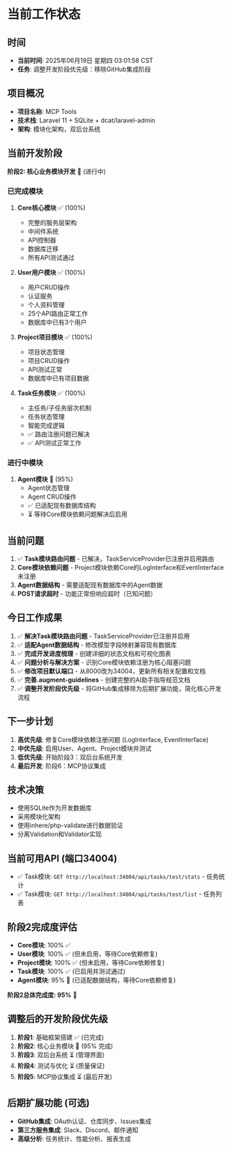 # 当前工作状态

## 时间
- **当前时间**: 2025年06月19日 星期四 03:01:58 CST
- **任务**: 调整开发阶段优先级：移除GitHub集成阶段

## 项目概况
- **项目名称**: MCP Tools
- **技术栈**: Laravel 11 + SQLite + dcat/laravel-admin
- **架构**: 模块化架构，双后台系统

## 当前开发阶段
**阶段2: 核心业务模块开发** 🚧 (进行中)

### 已完成模块
1. **Core核心模块** ✅ (100%)
   - 完整的服务层架构
   - 中间件系统
   - API控制器
   - 数据库迁移
   - 所有API测试通过

2. **User用户模块** ✅ (100%)
   - 用户CRUD操作
   - 认证服务
   - 个人资料管理
   - 25个API路由正常工作
   - 数据库中已有3个用户

3. **Project项目模块** ✅ (100%)
   - 项目状态管理
   - 项目CRUD操作
   - API测试正常
   - 数据库中已有项目数据

4. **Task任务模块** ✅ (100%)
   - 主任务/子任务层次机制
   - 任务状态管理
   - 智能完成逻辑
   - ✅ 路由注册问题已解决
   - ✅ API测试正常工作

### 进行中模块
1. **Agent模块** 🚧 (95%)
   - Agent状态管理
   - Agent CRUD操作
   - ✅ 已适配现有数据库结构
   - ⏳ 等待Core模块依赖问题解决后启用

## 当前问题
1. ✅ **Task模块路由问题** - 已解决，TaskServiceProvider已注册并启用路由
2. **Core模块依赖问题** - Project模块依赖Core的LogInterface和EventInterface未注册
3. **Agent数据结构** - 需要适配现有数据库中的Agent数据
4. **POST请求超时** - 功能正常但响应超时（已知问题）

## 今日工作成果
1. ✅ **解决Task模块路由问题** - TaskServiceProvider已注册并启用
2. ✅ **适配Agent数据结构** - 修改模型字段映射兼容现有数据库
3. ✅ **完成开发进度梳理** - 创建详细的状态文档和可视化图表
4. ✅ **问题分析与解决方案** - 识别Core模块依赖注册为核心阻塞问题
5. ✅ **修改项目默认端口** - 从8000改为34004，更新所有相关配置和文档
6. ✅ **完善.augment-guidelines** - 创建完整的AI助手指导规范文档
7. ✅ **调整开发阶段优先级** - 将GitHub集成移除为后期扩展功能，简化核心开发流程

## 下一步计划
1. **高优先级**: 修复Core模块依赖注册问题 (LogInterface, EventInterface)
2. **中优先级**: 启用User、Agent、Project模块并测试
3. **低优先级**: 开始阶段3：双后台系统开发
4. **最后开发**: 阶段6：MCP协议集成

## 技术决策
- 使用SQLite作为开发数据库
- 采用模块化架构
- 使用inhere/php-validate进行数据验证
- 分离Validation和Validator实现

## 当前可用API (端口34004)
- ✅ Task模块: `GET http://localhost:34004/api/tasks/test/stats` - 任务统计
- ✅ Task模块: `GET http://localhost:34004/api/tasks/test/list` - 任务列表

## 阶段2完成度评估
- **Core模块**: 100% ✅
- **User模块**: 100% ✅ (但未启用，等待Core依赖修复)
- **Project模块**: 100% ✅ (但未启用，等待Core依赖修复)
- **Task模块**: 100% ✅ (已启用并测试通过)
- **Agent模块**: 95% 🚧 (已适配数据结构，等待Core依赖修复)

**阶段2总体完成度: 95%** 🚧

## 调整后的开发阶段优先级
1. **阶段1**: 基础框架搭建 ✅ (已完成)
2. **阶段2**: 核心业务模块 🚧 (95% 完成)
3. **阶段3**: 双后台系统 ⏳ (管理界面)
4. **阶段4**: 测试与优化 ⏳ (质量保证)
5. **阶段5**: MCP协议集成 ⏳ (最后开发)

## 后期扩展功能 (可选)
- **GitHub集成**: OAuth认证、仓库同步、Issues集成
- **第三方服务集成**: Slack、Discord、邮件通知
- **高级分析**: 任务统计、性能分析、报表生成
